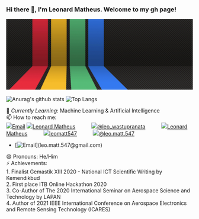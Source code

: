 ### Hi there 👋, I'm Leonard Matheus. Welcome to my gh page! <br>
![Leo Matt](https://raw.githubusercontent.com/leomatt547/leomatt547/main/leomatt.gif)

![Anurag's github stats](https://github-readme-stats.vercel.app/api?username=leomatt547&theme=vision-friendly-dark_icons=true)
![Top Langs](https://github-readme-stats.vercel.app/api/top-langs/?username=leomatt547&layout=compact)

🌱 *Currently Learning*: Machine Learning & Artificial Intelligence<br>
📫 How to reach me: <br>
<img src="https://img.shields.io/badge/gmail-D14836?&style=for-the-badge&logo=gmail&logoColor=white" />[Email](christina@christinakopecky.com)
<img src="https://img.shields.io/badge/youtube-%23FF0000.svg?&style=for-the-badge&logo=youtube&logoColor=white" />[Leonard Matheus](https://youtube.com/channel/UCKWct6hZz5TA3UE9G8lWs2g)
&nbsp;&nbsp;&nbsp;&nbsp;&nbsp;&nbsp;&nbsp;&nbsp;&nbsp;&nbsp;<img src="https://img.shields.io/badge/instagram-%23E4405F.svg?&style=for-the-badge&logo=instagram&logoColor=white" />[@leo_wastupranata](https://www.instagram.com/leo_wastupranata/)
&nbsp;&nbsp;&nbsp;&nbsp;&nbsp;&nbsp;&nbsp;&nbsp;&nbsp;&nbsp;<img src="https://img.shields.io/badge/linkedin-%230077B5.svg?&style=for-the-badge&logo=linkedin&logoColor=white" />[Leonard Matheus](https://www.linkedin.com/in/leonardmatheus)
&nbsp;&nbsp;&nbsp;&nbsp;&nbsp;&nbsp;&nbsp;&nbsp;&nbsp;&nbsp;<img src="https://img.shields.io/badge/github-%23100000.svg?&style=for-the-badge&logo=github&logoColor=white" />[leomatt547](https://github.com/leomatt547)
&nbsp;&nbsp;&nbsp;&nbsp;&nbsp;&nbsp;&nbsp;&nbsp;&nbsp;&nbsp;<img src="https://img.shields.io/badge/medium-%2312100E.svg?&style=for-the-badge&logo=medium&logoColor=white" />[@leo.matt.547](https://medium.com/@leo.matt.547)

<ul>
<li>
[<img alt="Email" width="40px" src="https://img.shields.io/badge/gmail-D14836?&style=for-the-badge&logo=gmail&logoColor=white" />](leo.matt.547@gmail.com)
</li>
</ul>
😄 Pronouns: He/Him <br>
⚡ Achievements:<br>
1. Finalist Gemastik XIII 2020 - National ICT Scientific Writing by Kemendikbud <br>
2. First place ITB Online Hackathon 2020<br>
3. Co-Author of The 2020 International Seminar on Aerospace Science and Technology by LAPAN <br>
4. Author of 2021 IEEE International Conference on Aerospace Electronics and Remote Sensing Technology (ICARES) <br>
